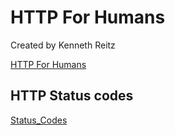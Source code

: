 # HTTP For Humans

Created by Kenneth Reitz

[HTTP For Humans](https://requests.readthedocs.io/en/master/)

## HTTP Status codes

[Status_Codes](https://en.wikipedia.org/wiki/List_of_HTTP_status_code)
